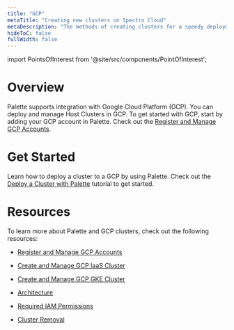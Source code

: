 ```yaml
---
title: "GCP"
metaTitle: "Creating new clusters on Spectro Cloud"
metaDescription: "The methods of creating clusters for a speedy deployment on any CSP"
hideToC: false
fullWidth: false
---
```





import PointsOfInterest from '@site/src/components/PointOfInterest';



# Overview

Palette supports integration with Google Cloud Platform (GCP). You can deploy and manage Host Clusters in GCP. To get started with GCP, start by adding your GCP account in Palette. Check out the [Register and Manage GCP Accounts](/clusters/public-cloud/gcp/add-gcp-accounts).


# Get Started

Learn how to deploy a cluster to a GCP by using Palette. Check out the [Deploy a Cluster with Palette](/clusters/public-cloud/deploy-k8s-cluster) tutorial to get started.

# Resources

To learn more about Palette and GCP clusters, check out the following resources:

- [Register and Manage GCP Accounts](/clusters/public-cloud/gcp/add-gcp-accounts)


- [Create and Manage GCP IaaS Cluster](/clusters/public-cloud/gcp/add-gcp-accounts)


- [Create and Manage GCP GKE Cluster](/clusters/public-cloud/gcp/create-gcp-gke-cluster)


- [Architecture](/clusters/public-cloud/gcp/architecture)


- [Required IAM Permissions](/clusters/public-cloud/gcp/required-permissions)


- [Cluster Removal](/clusters/cluster-management/remove-clusters)